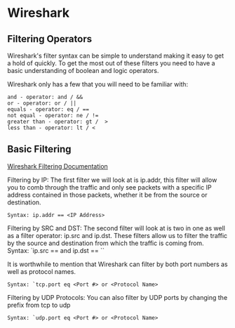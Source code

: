 # Wireshark

## Filtering Operators

Wireshark's filter syntax can be simple to understand making it easy to get a hold of quickly. To get the most out of these filters you need to have a basic understanding of boolean and logic operators.

Wireshark only has a few that you will need to be familiar with:

    and - operator: and / &&
    or - operator: or / ||
    equals - operator: eq / ==
    not equal - operator: ne / !=
    greater than - operator: gt /  >
    less than - operator: lt / <

## Basic Filtering

[Wireshark Filtering Documentation](https://www.wireshark.org/docs/wsug_html_chunked/ChWorkBuildDisplayFilterSection.html)

Filtering by IP: The first filter we will look at is ip.addr, this filter will allow you to comb through the traffic and only see packets with a specific IP address contained in those packets, whether it be from the source or destination.

`Syntax: ip.addr == <IP Address>`

Filtering by SRC and DST: The second filter will look at is two in one as well as a filter operator: ip.src and ip.dst. These filters allow us to filter the traffic by the source and destination from which the traffic is coming from.
``
``Syntax: `ip.src == <SRC IP Address> and ip.dst == <DST IP Address>``

It is worthwhile to mention that Wireshark can filter by both port numbers as well as protocol names.

``Syntax: `tcp.port eq <Port #> or <Protocol Name>``

Filtering by UDP Protocols: You can also filter by UDP ports by changing the prefix from tcp to udp

``Syntax: `udp.port eq <Port #> or <Protocol Name>``


 